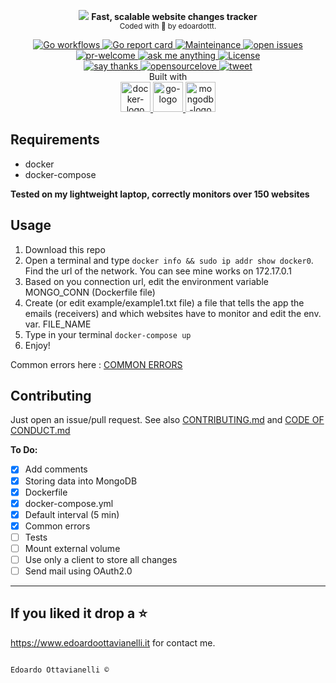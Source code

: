 
<p align="center">
  <!-- logo -->
  <img src="https://github.com/edoardottt/gochanges/blob/master/images/gochanges.png">
  <b>Fast, scalable website changes tracker</b><br>
  <sub>
    Coded with 💙 by edoardottt.
  </sub>
</p>
<!-- badges -->
<p align="center">
  <!-- build -->
  <a href="#">
    <img src="https://github.com/edoardottt/gochanges/workflows/Go/badge.svg" alt="Go workflows" />
  </a>
  <!-- go report card -->
  <a href="https://goreportcard.com/report/github.com/edoardottt/gochanges">
    <img src="https://goreportcard.com/badge/github.com/edoardottt/gochanges" alt="Go report card" />
  </a>
    <!-- mainteinance -->
  <a href="https://edoardoottavianelli.it">
    <img src="https://img.shields.io/badge/Maintained%3F-yes-green.svg" alt="Mainteinance" />
  </a>
      <!-- open-issues -->
  <a href="https://edoardoottavianelli.it">
    <img src="https://img.shields.io/github/issues/Naereen/StrapDown.js.svg" alt="open issues" />
  </a>
  
  <br>
  
  <!-- pr-welcome -->
  <a href="https://edoardoottavianelli.it">
    <img src="https://img.shields.io/badge/PRs-welcome-brightgreen.svg?style=flat-square" alt="pr-welcome" />
  </a>
  <!-- ask-me-anything -->
  <a href="https://edoardoottavianelli.it">
    <img src="https://img.shields.io/badge/Ask%20me-anything-1abc9c.svg" alt="ask me anything" />
  </a>
  <!-- license AGPLv3.0 -->
  <a href="https://github.com/edoardottt/gochanges/blob/master/LICENSE">
    <img src="https://github.com/edoardottt/gochanges/blob/master/images/licenseBadge.svg" alt="License" />
  </a>

  <br>
  <!-- Say thanks -->
  <a href="https://saythanks.io/to/edoardott%40gmail.com">
    <img src="https://img.shields.io/badge/Say%20Thanks-!-1EAEDB.svg" alt="say thanks" />
  </a>
    <!-- Open-source-love -->
  <a href="https://edoardoottavianelli.it">
    <img src="https://badges.frapsoft.com/os/v2/open-source.png?v=103" alt="opensourcelove" />
  </a>
  <!-- Tweet -->
  <a href="https://twitter.com/intent/tweet?text=Try%20this%20amazing%20tool!%20Just%20love%20it!%20https%3A%2F%2Fgithub.com%2Fedoardottt%2Fgochanges">
    <img src="https://img.shields.io/twitter/url/http/shields.io.svg?style=social" alt="tweet" />
  </a>
  
  <br>
  Built with<br>
  <!-- docker logo-->
  <a href="https://docker.com">
    <img widht="48" height="48" src="https://github.com/edoardottt/gochanges/blob/master/images/docker-logo.png" alt="docker-logo" />
  </a>
  <!-- go logo-->
  <a href="https://golang.org">
    <img widht="48" height="48" src="https://github.com/edoardottt/gochanges/blob/master/images/golang-logo.png" alt="go-logo" />
  </a>
  <!-- mongodb logo-->
  <a href="https://mongodb.com">
    <img widht="48" height="48" src="https://github.com/edoardottt/gochanges/blob/master/images/mongodb-logo.png" alt="mongodb-logo" />
  </a>
</p>

Requirements
----------

- docker
- docker-compose

**Tested on my lightweight laptop, correctly monitors over 150 websites**

Usage
-------

1. Download this repo
2. Open a terminal and type `docker info && sudo ip addr show docker0`. Find the url of the network.
  You can see mine works on 172.17.0.1
3. Based on you connection url, edit the environment variable MONGO_CONN (Dockerfile file)
4. Create (or edit example/example1.txt file) a file that tells the app the emails (receivers) 
  and which websites have to monitor and edit the env. var. FILE_NAME 
6. Type in your terminal `docker-compose up`
7. Enjoy!

Common errors here : [COMMON ERRORS](https://github.com/edoardottt/gochanges/blob/master/COMMON_ERRORS.md)

Contributing
-------

Just open an issue/pull request. See also [CONTRIBUTING.md](https://github.com/edoardottt/gochanges/blob/master/CONTRIBUTING.md) and [CODE OF CONDUCT.md](https://github.com/edoardottt/gochanges/blob/master/CODE_OF_CONDUCT.md)

**To Do:**

- [x] Add comments
- [x] Storing data into MongoDB
- [x] Dockerfile
- [x] docker-compose.yml
- [x] Default interval (5 min)
- [x] Common errors
- [ ] Tests
- [ ] Mount external volume
- [ ] Use only a client to store all changes 
- [ ] Send mail using OAuth2.0

--------------------------
If you liked it drop a :star:
--------------------------

https://www.edoardoottavianelli.it for contact me.


  
                                                                            Edoardo Ottavianelli ©
